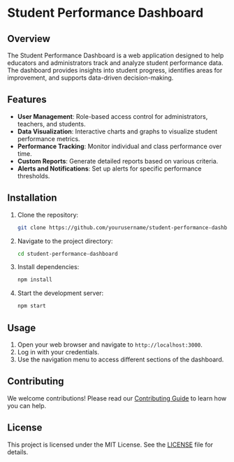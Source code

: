 # Student Performance Dashboard

## Overview

The Student Performance Dashboard is a web application designed to help educators and administrators track and analyze student performance data. The dashboard provides insights into student progress, identifies areas for improvement, and supports data-driven decision-making.

## Features

- **User Management**: Role-based access control for administrators, teachers, and students.
- **Data Visualization**: Interactive charts and graphs to visualize student performance metrics.
- **Performance Tracking**: Monitor individual and class performance over time.
- **Custom Reports**: Generate detailed reports based on various criteria.
- **Alerts and Notifications**: Set up alerts for specific performance thresholds.

## Installation

1. Clone the repository:
   ```bash
   git clone https://github.com/yourusername/student-performance-dashboard.git
   ```
2. Navigate to the project directory:
   ```bash
   cd student-performance-dashboard
   ```
3. Install dependencies:
   ```bash
   npm install
   ```
4. Start the development server:
   ```bash
   npm start
   ```

## Usage

1. Open your web browser and navigate to `http://localhost:3000`.
2. Log in with your credentials.
3. Use the navigation menu to access different sections of the dashboard.

## Contributing

We welcome contributions! Please read our [Contributing Guide](CONTRIBUTING.md) to learn how you can help.

## License

This project is licensed under the MIT License. See the [LICENSE](LICENSE) file for details.
